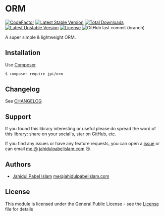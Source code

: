 # ORM

[![CodeFactor](https://www.codefactor.io/repository/github/jahidulpabelislam/orm/badge)](https://www.codefactor.io/repository/github/jahidulpabelislam/orm)
[![Latest Stable Version](https://poser.pugx.org/jpi/orm/v/stable)](https://packagist.org/packages/jpi/orm)
[![Total Downloads](https://poser.pugx.org/jpi/orm/downloads)](https://packagist.org/packages/jpi/orm)
[![Latest Unstable Version](https://poser.pugx.org/jpi/orm/v/unstable)](https://packagist.org/packages/jpi/orm)
[![License](https://poser.pugx.org/jpi/orm/license)](https://packagist.org/packages/jpi/orm)
![GitHub last commit (branch)](https://img.shields.io/github/last-commit/jahidulpabelislam/orm/master.svg?label=last%20activity)

A super simple & lightweight ORM.

## Installation

Use [Composer](https://getcomposer.org/)

```bash
$ composer require jpi/orm 
```

## Changelog

See [CHANGELOG](CHANGELOG.md)

## Support

If you found this library interesting or useful please do spread the word of this library: share on your social's, star on GitHub, etc.

If you find any issues or have any feature requests, you can open a [issue](https://github.com/jahidulpabelislam/orm/issues) or can email [me @ jahidulpabelislam.com](mailto:me@jahidulpabelislam.com) :smirk:.

## Authors

-   [Jahidul Pabel Islam](https://jahidulpabelislam.com/) [<me@jahidulpabelislam.com>](mailto:me@jahidulpabelislam.com)

## License

This module is licensed under the General Public License - see the [License](LICENSE.md) file for details
